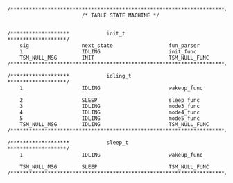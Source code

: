     /*********************************************************************/
                            /* TABLE STATE MACHINE */


    /*******************            init_t             *******************/
        sig                 next_state                  fun_parser
        1                   IDLING                      init_func
        TSM_NULL_MSG        INIT                        TSM_NULL_FUNC
    /*********************************************************************/

    /*******************            idling_t           *******************/
        1                   IDLING                      wakeup_func

        2                   SLEEP                       sleep_func
        3                   IDLING                      mode3_func
        4                   IDLING                      mode4_func
        5                   IDLING                      mode5_func
        TSM_NULL_MSG        IDLING                      TSM_NULL_FUNC
    /*********************************************************************/

    /*******************            sleep_t            *******************/
        1                   IDLING                      wakeup_func

        TSM_NULL_MSG        SLEEP                       TSM_NULL_FUNC
    /*********************************************************************/